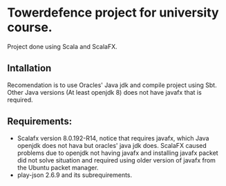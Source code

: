 # Towerdefence project for university course.
Project done using Scala and ScalaFX.

## Intallation
Recomendation is to use Oracles' Java jdk and compile project using Sbt. Other Java versions (At least openjdk 8) does not have javafx that is required.

## Requirements:
* Scalafx version 8.0.192-R14, notice that requires javafx, which Java openjdk does not hava but oracles' java jdk does. ScalaFX caused problems due to openjdk not having javafx and installing javafx packet did not solve situation and required using older version of javafx from the Ubuntu packet manager.
* play-json 2.6.9 and its subrequirements.
